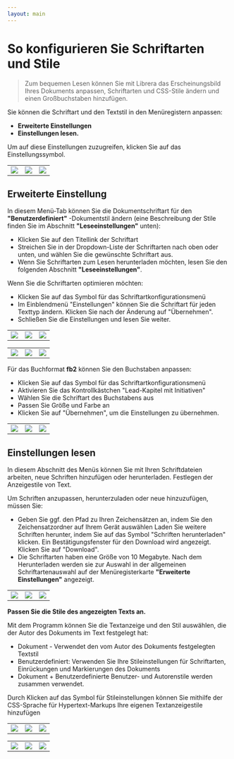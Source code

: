 ```yaml
---
layout: main
---
```


# So konfigurieren Sie Schriftarten und Stile

> Zum bequemen Lesen können Sie mit Librera das Erscheinungsbild Ihres Dokuments anpassen, Schriftarten und CSS-Stile ändern und einen Großbuchstaben hinzufügen.

Sie können die Schriftart und den Textstil in den Menüregistern anpassen:

* **Erweiterte Einstellungen**
* **Einstellungen lesen.**

Um auf diese Einstellungen zuzugreifen, klicken Sie auf das Einstellungssymbol.

||||
|-|-|-|
|![](1.jpg)|![](2.jpg)|![](3.jpg)|

## Erweiterte Einstellung

In diesem Menü-Tab können Sie die Dokumentschriftart für den **&quot;Benutzerdefiniert&quot;** -Dokumentstil ändern (eine Beschreibung der Stile finden Sie im Abschnitt **&quot;Leseeinstellungen&quot;** unten):

* Klicken Sie auf den Titellink der Schriftart
* Streichen Sie in der Dropdown-Liste der Schriftarten nach oben oder unten, und wählen Sie die gewünschte Schriftart aus.
* Wenn Sie Schriftarten zum Lesen herunterladen möchten, lesen Sie den folgenden Abschnitt **&quot;Leseeinstellungen&quot;**.

Wenn Sie die Schriftarten optimieren möchten:

* Klicken Sie auf das Symbol für das Schriftartkonfigurationsmenü
* Im Einblendmenü &quot;Einstellungen&quot; können Sie die Schriftart für jeden Texttyp ändern. Klicken Sie nach der Änderung auf &quot;Übernehmen&quot;.
* Schließen Sie die Einstellungen und lesen Sie weiter.

||||
|-|-|-|
|![](23.jpg)|![](4.jpg)|![](5.jpg)|

||||
|-|-|-|
|![](6.jpg)|![](42.jpg)|![](43.jpg)|

Für das Buchformat **fb2** können Sie den Buchstaben anpassen:

* Klicken Sie auf das Symbol für das Schriftartkonfigurationsmenü
* Aktivieren Sie das Kontrollkästchen &quot;Lead-Kapitel mit Initiativen&quot;
* Wählen Sie die Schriftart des Buchstabens aus
* Passen Sie Größe und Farbe an
* Klicken Sie auf &quot;Übernehmen&quot;, um die Einstellungen zu übernehmen.

||||
|-|-|-|
|![](19.jpg)|![](20.jpg)|![](22.jpg)|


## Einstellungen lesen

In diesem Abschnitt des Menüs können Sie mit Ihren Schriftdateien arbeiten, neue Schriften hinzufügen oder herunterladen. Festlegen der Anzeigestile von Text.

Um Schriften anzupassen, herunterzuladen oder neue hinzuzufügen, müssen Sie:

* Geben Sie ggf. den Pfad zu Ihren Zeichensätzen an, indem Sie den Zeichensatzordner auf Ihrem Gerät auswählen
Laden Sie weitere Schriften herunter, indem Sie auf das Symbol &quot;Schriften herunterladen&quot; klicken. Ein Bestätigungsfenster für den Download wird angezeigt. Klicken Sie auf &quot;Download&quot;.
* Die Schriftarten haben eine Größe von 10 Megabyte. Nach dem Herunterladen werden sie zur Auswahl in der allgemeinen Schriftartenauswahl auf der Menüregisterkarte **&quot;Erweiterte Einstellungen&quot;** angezeigt.

||||
|-|-|-|
|![](8.jpg)|![](9.jpg)|![](10.jpg)|

**Passen Sie die Stile des angezeigten Texts an.**

Mit dem Programm können Sie die Textanzeige und den Stil auswählen, die der Autor des Dokuments im Text festgelegt hat:

* Dokument - Verwendet den vom Autor des Dokuments festgelegten Textstil
* Benutzerdefiniert: Verwenden Sie Ihre Stileinstellungen für Schriftarten, Einrückungen und Markierungen des Dokuments
* Dokument + Benutzerdefinierte Benutzer- und Autorenstile werden zusammen verwendet.

Durch Klicken auf das Symbol für Stileinstellungen können Sie mithilfe der CSS-Sprache für Hypertext-Markups Ihre eigenen Textanzeigestile hinzufügen

||||
|-|-|-|
|![](11.jpg)|![](12.jpg)|![](13.jpg)|

||||
|-|-|-|
|![](14.jpg)|![](15.jpg)|![](16.jpg)|





